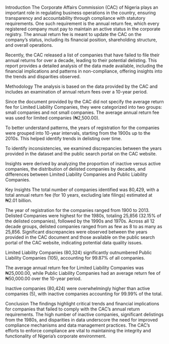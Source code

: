 Introduction
The Corporate Affairs Commission (CAC) of Nigeria plays an important role in regulating business operations in the country, ensuring transparency and accountability through compliance with statutory requirements. One such requirement is the annual return fee, which every registered company must pay to maintain an active status in the corporate registry. The annual return fee is meant to update the CAC on the company’s status, including its financial position, shareholding structure, and overall operations.

Recently, the CAC released a list of companies that have failed to file their annual returns for over a decade, leading to their potential delisting. This report provides a detailed analysis of the data made available, including the financial implications and patterns in non-compliance, offering insights into the trends and disparities observed.

Methodology
The analysis is based on the data provided by the CAC and includes an examination of annual return fees over a 10-year period.

Since the document provided by the CAC did not specify the average return fee for Limited Liability Companies, they were categorized into two groups: small companies and not small companies. The average annual return fee was used for limited companies (₦2,500.00).

To better understand patterns, the years of registration for the companies were grouped into 10-year intervals, starting from the 1900s up to the 2010s. This helped identify trends in delisting over time.

To identify inconsistencies, we examined discrepancies between the years provided in the dataset and the public search portal on the CAC website.

Insights were derived by analyzing the proportion of inactive versus active companies, the distribution of delisted companies by decades, and differences between Limited Liability Companies and Public Liability Companies.

Key Insights
The total number of companies identified was 80,429, with a total annual return fee (for 10 years, excluding late filings) estimated at ₦2.01 billion.

The year of registration for the companies ranged from 1900 to 2013. Delisted Companies were highest for the 1980s, totaling 25,856 (32.15% of the delisted companies), followed by the 1990s and 1970s. Across all 12 decade groups, delisted companies ranged from as few as 8 to as many as 25,856. Significant discrepancies were observed between the years provided in the CAC document and those available on the public search portal of the CAC website, indicating potential data quality issues.

Limited Liability Companies (80,324) significantly outnumbered Public Liability Companies (105), accounting for 99.87% of all companies.

The average annual return fee for Limited Liability Companies was ₦25,000.00, while Public Liability Companies had an average return fee of ₦50,000.00 over the 10-year period.

Inactive companies (80,424) were overwhelmingly higher than active companies (5), with inactive companies accounting for 99.99% of the total.

Conclusion
The findings highlight critical trends and financial implications for companies that failed to comply with the CAC’s annual return requirements. The high number of inactive companies, significant delistings from the 1980s, and disparities in data underscore the need for improved compliance mechanisms and data management practices. The CAC’s efforts to enforce compliance are vital to maintaining the integrity and functionality of Nigeria’s corporate environment.
